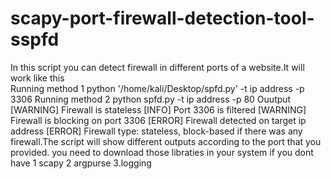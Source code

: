 # scapy-port-firewall-detection-tool-sspfd
In this script you can detect firewall in different ports of a website.It will work like this  
Running method 1
python '/home/kali/Desktop/spfd.py' -t ip address -p 3306 
Running method 2
python spfd.py -t ip address -p 80
Ouutput 
[WARNING] Firewall is stateless
[INFO] Port 3306 is filtered
[WARNING] Firewall is blocking on port 3306
[ERROR] Firewall detected on target ip address
[ERROR] Firewall type: stateless, block-based
if there was any firewall.The script will show different outputs according to the port that you provided.
you need to download those libraties in your system if you dont have 
1 scapy
2 argpurse 
3.logging 
